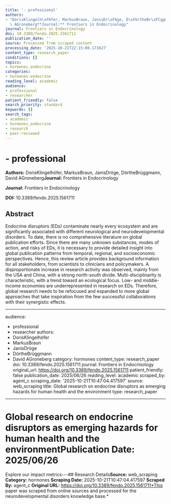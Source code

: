 ```yaml
---
title: '- professional'
authors:
- "DorisKlingelh\xF6fer, MarkusBraun, JanisDr\xF6ge, D\xF6rtheBr\xFCggmann, David\
  \ AGroneberg**Journal:** Frontiers in Endocrinology"
journal: Frontiers in Endocrinology
doi: 10.3389/fendo.2025.1561711
publication_date: ''
source: Processed from scraped content
processing_date: '2025-10-21T22:15:08.171627'
content_type: research_paper
conditions: []
topics:
- hormones_endocrine
categories:
- hormones-endocrine
reading_level: academic
audience:
- professional
- researcher
patient_friendly: false
search_priority: standard
keywords: []
search_tags:
- academic
- hormones_endocrine
- research
- peer-reviewed
---
```


# - professional

**Authors:** DorisKlingelhöfer, MarkusBraun, JanisDröge, DörtheBrüggmann, David AGroneberg**Journal:** Frontiers in Endocrinology

**Journal:** Frontiers in Endocrinology

**DOI:** 10.3389/fendo.2025.1561711

## Abstract

Endocrine disruptors (EDs) contaminate nearly every ecosystem and are significantly associated with different neurological and neurodevelopmental disorders. To date, there is no comprehensive literature on global publication efforts. Since there are many unknown substances, modes of action, and risks of EDs, it is necessary to provide detailed insight into global publication patterns from temporal, regional, and socioeconomic perspectives. Hence, this review article provides background information for all stakeholders, from scientists to clinicians and policymakers. A disproportionate increase in research activity was observed, mainly from the USA and China, with a strong north-south divide. Multi-disciplinarity is characteristic, with a trend toward an ecological focus. Low- and middle-income economies are underrepresented in research on EDs. Therefore, global research needs to be refocused and expanded to more global approaches that take inspiration from the few successful collaborations with their synergistic effects.

---
audience:
- professional
- researcher
authors:
- DorisKlingelhöfer
- MarkusBraun
- JanisDröge
- DörtheBrüggmann
- David AGroneberg
category: hormones
content_type: research_paper
doi: 10.3389/fendo.2025.1561711
journal: Frontiers in Endocrinology
original_url: https://doi.org/10.3389/fendo.2025.1561711
patient_friendly: false
publication_date: 2025/06/26
reading_level: academic
scraped_by: agent_c
scraping_date: '2025-10-21T10:47:04.417597'
source: web_scraping
title: Global research on endocrine disruptors as emerging hazards for human health
and the environment
type: research_paper
---
# Global research on endocrine disruptors as emerging hazards for human health and the environment**Publication Date:** 2025/06/26
Explore our impact metrics---## Research Details**Source:** web_scraping
**Category:** hormones
**Scraping Date:** 2025-10-21T10:47:04.417597
**Scraped By:** agent_c
**Original URL:** https://doi.org/10.3389/fendo.2025.1561711*This paper was scraped from online sources and processed for the neurodevelopmental disorders knowledge base.*